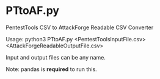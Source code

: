 # PTtoAF.py
PentestTools CSV to AttackForge Readable CSV Converter

Usage: python3 PTtoAF.py <PentestToolsInputFile.csv> <AttackForgeReadableOutputFile.csv>

Input and output files can be any name.

Note: pandas is **required** to run this.
